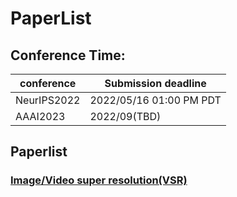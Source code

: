 # PaperList

## Conference Time:
|conference|Submission deadline
|-|-|
|NeurIPS2022| 2022/05/16 01:00 PM PDT|
|AAAI2023 | 2022/09(TBD)|

## Paperlist

### [Image/Video super resolution(VSR)](VSR/paper.md)
